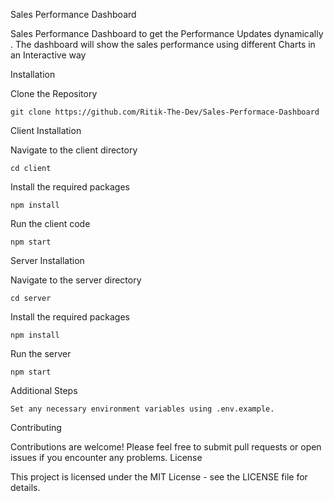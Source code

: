 Sales Performance Dashboard

Sales Performance Dashboard to get the Performance Updates dynamically . The dashboard will show the sales performance using different Charts in an Interactive way

Installation

Clone the Repository

    git clone https://github.com/Ritik-The-Dev/Sales-Performace-Dashboard

Client Installation


Navigate to the client directory

    cd client

Install the required packages

    npm install

Run the client code

    npm start

Server Installation

Navigate to the server directory

    cd server

Install the required packages

    npm install

Run the server

    npm start

Additional Steps

    Set any necessary environment variables using .env.example.

Contributing

Contributions are welcome! Please feel free to submit pull requests or open issues if you encounter any problems.
License

This project is licensed under the MIT License - see the LICENSE file for details.
